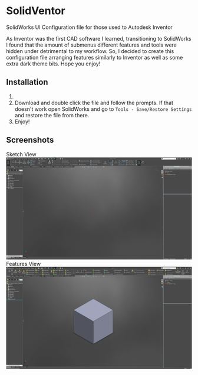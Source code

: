 # SolidVentor
SolidWorks UI Configuration file for those used to Autodesk Inventor

As Inventor was the first CAD software I learned, transitioning to SolidWorks I found that the amount of submenus different features and tools were hidden under detrimental to my workflow. So, I decided to create this configuration file arranging features similarly to Inventor as well as some extra dark theme bits. Hope you enjoy!

## Installation

1.
2. Download and double click the file and follow the prompts. If that doesn't work open SolidWorks and go to ```Tools - Save/Restore Settings``` and restore the file from there.
3. Enjoy!

## Screenshots
Sketch View
![Sketch View](sketch_view.png?raw=true "Sketch View")
Features View
![Features View](features_view.png?raw=true "Features View")
